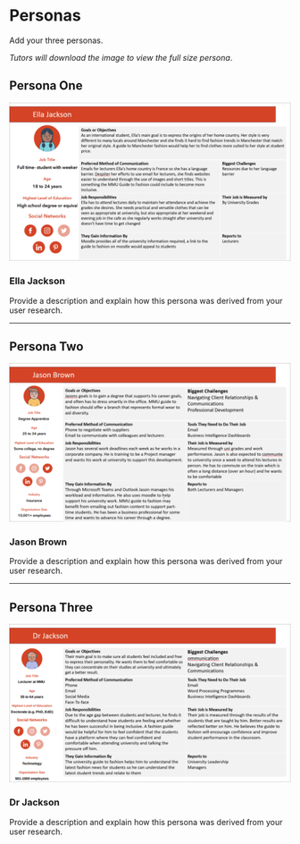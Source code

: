 # Personas

Add your three personas.

*Tutors will download the image to view the full size persona*.

<!-- edit as required -->

## Persona One

<img src="sp2-media/Ella Jackson.png" alt="Persona One - Ella Jackson" width="1000">

### Ella Jackson
Provide a description and explain how this persona was derived from your user research.

---

## Persona Two

<img src="sp2-media/Jason Brown.png" alt="Persona Two - Jason Brown" width="1000">

### Jason Brown
Provide a description and explain how this persona was derived from your user research.

---

## Persona Three

<img src="sp2-media/Dr Jackson.png" alt="Persona Three - Dr Jackson" width="1000">

### Dr Jackson
Provide a description and explain how this persona was derived from your user research.
